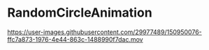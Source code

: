 # RandomCircleAnimation

https://user-images.githubusercontent.com/29977489/150950076-ffc7a873-1976-4e44-863c-1488990f7dac.mov

